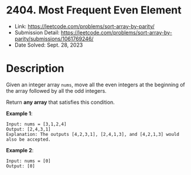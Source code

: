 # 2404. Most Frequent Even Element

- Link: https://leetcode.com/problems/sort-array-by-parity/
- Submission Detail: https://leetcode.com/problems/sort-array-by-parity/submissions/1061769246/
- Date Solved: Sept. 28, 2023

# Description

Given an integer array `nums`, move all the even integers at the beginning of the array followed by all the odd integers.

Return **any array** that satisfies this condition.

**Example 1**:

```
Input: nums = [3,1,2,4]
Output: [2,4,3,1]
Explanation: The outputs [4,2,3,1], [2,4,1,3], and [4,2,1,3] would also be accepted.
```

**Example 2**:

```
Input: nums = [0]
Output: [0]
```
